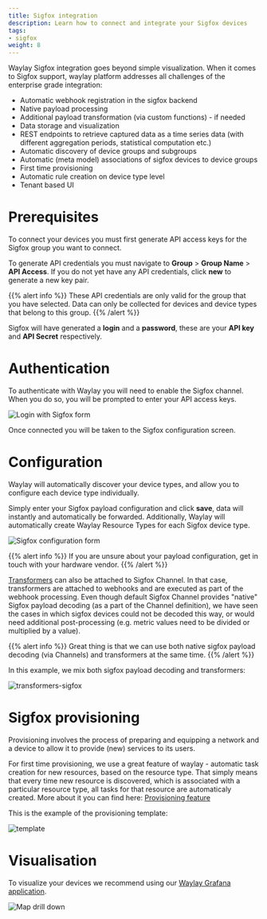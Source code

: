 ```yaml
---
title: Sigfox integration
description: Learn how to connect and integrate your Sigfox devices
tags:
- sigfox
weight: 8
---
```


Waylay Sigfox integration goes beyond simple visualization. When it comes to Sigfox support, waylay platform addresses all challenges of the enterprise grade integration:

* Automatic webhook registration in the sigfox backend
* Native payload processing
* Additional payload transformation (via custom functions) - if needed
* Data storage and visualization 
* REST endpoints to retrieve captured data as a time series data (with different aggregation periods, statistical computation etc.)
* Automatic discovery of device groups and subgroups
* Automatic (meta model) associations of sigfox devices to device groups
* First time provisioning
* Automatic rule creation on device type level
* Tenant based UI

# Prerequisites

To connect your devices you must first generate API access keys for the Sigfox group you want to connect.

To generate API credentials you must navigate to **Group** > **Group Name** > **API Access**. If you do not yet have any API credentials, click **new** to generate a new key pair.

{{% alert info %}}
These API credentials are only valid for the group that you have selected. Data can only be collected for devices and device types that belong to this group.
{{% /alert %}}

Sigfox will have generated a **login** and a **password**, these are your **API key** and **API Secret** respectively.

# Authentication

To authenticate with Waylay you will need to enable the Sigfox channel. When you do so, you will be prompted to enter your API access keys.

![Login with Sigfox form](usage/sigfox/login.png)

Once connected you will be taken to the Sigfox configuration screen.

# Configuration

Waylay will automatically discover your device types, and allow you to configure each device type individually.

Simply enter your Sigfox payload configuration and click **save**, data will instantly and automatically be forwarded.
Additionally, Waylay will automatically create Waylay Resource Types for each Sigfox device type.

![Sigfox configuration form](usage/sigfox/configuration.png)

{{% alert info %}}
If you are unsure about your payload configuration, get in touch with your hardware vendor.
{{% /alert %}}


[Transformers](/features/transformers) can also be attached to Sigfox Channel. In that case, transformers are attached to webhooks and are executed as part of the webhook processing. Even though default Sigfox Channel provides "native" Sigfox payload decoding (as a part of the Channel definition), we have seen the cases in which sigfox devices could not be decoded this way, or would need additional post-processing (e.g. metric values need to be divided or multiplied by a value).

{{% alert info %}}
Great thing is that we can use both native sigfox payload decoding (via Channels) and transformers at the same time.
{{% /alert %}}

In this example, we mix both sigfox payload decoding and transformers:

![transformers-sigfox](/features/transformers/sigfox-transformers.png)

# Sigfox provisioning
Provisioning involves the process of preparing and equipping a network and a device to allow it to provide (new) services to its users.

For first time provisioning, we use a great feature of waylay - automatic task creation for new resources, based on the resource type. That simply means that every time new resource is discovered, which is associated with a particular resource type, all tasks for that resource are automaticaly created. More about it you can find here: [Provisioning feature](/features/provisioning/)

This is the example of the provisioning template:

![template](/features/provisioning/template.png)

# Visualisation

To visualize your devices we recommend using our [Waylay Grafana application](usage/grafana).

![Map drill down](usage/grafana/details.png)
